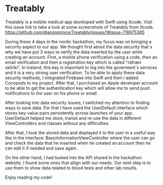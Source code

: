 # Treatably
Treatably is a mobile medical app developed with Swift using Xcode.
Visit this issue link to take a look at some screenshots of Treatably from Xcode. 
https://github.com/djangoprince/Treatably/issues/1#issue-716975365

During these 4 days in the nordic hackathon, my focus was on bringing a security aspect to our app. We thought first about the data security that´s why we have put 3 ways to verify the data inserted by the user while creating an account. First, a mobile phone verification using a code, then an email verification and then a registration key which is called "rafræn skilríki". In Iceland, this key is important to log into the goverment´s services and it is a very strong user verification. 
To be able to apply these data security methods, I integrated Firebase into Swift and then I added Cocopods to my project. After that, I purchased an Apple developer account to be able to get the authentication key which will allow me to send push notifications to the user on his phone or email. 

After looking into data security issues, I switched my attention to finding ways to save data. For that I have used the UserDefault interface which stores key-value pairs persistently across launches of your app. UserDefault helped me store, transit and re-use the data in different ViewControllers and classes without any difficulties. 

After that, I took the stored data and displayed it to the user in a useful way like in the interface: BasicInformationViewController where the user can go and check the data that he inserted when he created an account then he can edit it if needed and save again. 

On the other hand, I had looked into the API shared in the hackathon website, I found some ones that allign with our needs. Our next step is to use them to show data related to blood tests and other lab results. 


Enjoy reading my code!

